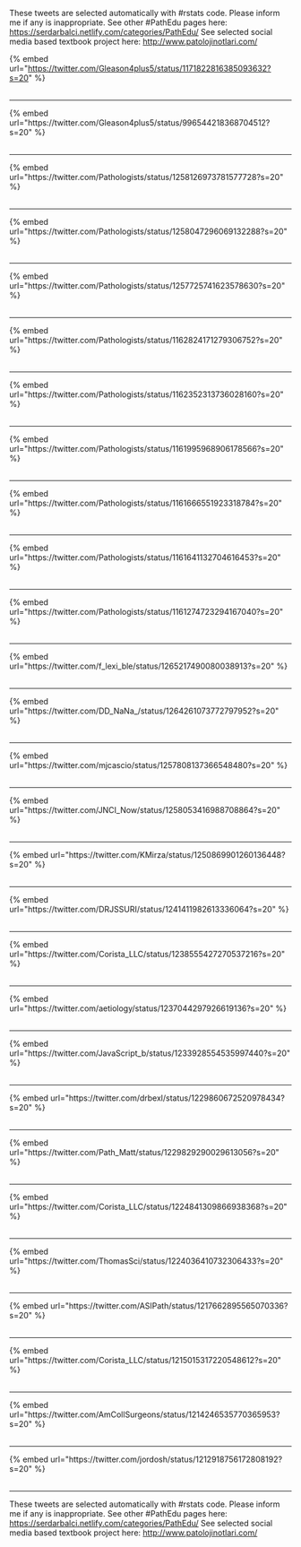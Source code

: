 

These tweets are selected automatically with #rstats code. Please inform me if any is inappropriate.
See other #PathEdu pages here: https://serdarbalci.netlify.com/categories/PathEdu/ 
See selected social media based textbook project here: http://www.patolojinotlari.com/

{% embed url="https://twitter.com/Gleason4plus5/status/1171822816385093632?s=20" %}<br>
<br>
<hr>
{% embed url="https://twitter.com/Gleason4plus5/status/996544218368704512?s=20" %}<br>
<br>
<hr>
{% embed url="https://twitter.com/Pathologists/status/1258126973781577728?s=20" %}<br>
<br>
<hr>
{% embed url="https://twitter.com/Pathologists/status/1258047296069132288?s=20" %}<br>
<br>
<hr>
{% embed url="https://twitter.com/Pathologists/status/1257725741623578630?s=20" %}<br>
<br>
<hr>
{% embed url="https://twitter.com/Pathologists/status/1162824171279306752?s=20" %}<br>
<br>
<hr>
{% embed url="https://twitter.com/Pathologists/status/1162352313736028160?s=20" %}<br>
<br>
<hr>
{% embed url="https://twitter.com/Pathologists/status/1161995968906178566?s=20" %}<br>
<br>
<hr>
{% embed url="https://twitter.com/Pathologists/status/1161666551923318784?s=20" %}<br>
<br>
<hr>
{% embed url="https://twitter.com/Pathologists/status/1161641132704616453?s=20" %}<br>
<br>
<hr>
{% embed url="https://twitter.com/Pathologists/status/1161274723294167040?s=20" %}<br>
<br>
<hr>
{% embed url="https://twitter.com/f_lexi_ble/status/1265217490080038913?s=20" %}<br>
<br>
<hr>
{% embed url="https://twitter.com/DD_NaNa_/status/1264261073772797952?s=20" %}<br>
<br>
<hr>
{% embed url="https://twitter.com/mjcascio/status/1257808137366548480?s=20" %}<br>
<br>
<hr>
{% embed url="https://twitter.com/JNCI_Now/status/1258053416988708864?s=20" %}<br>
<br>
<hr>
{% embed url="https://twitter.com/KMirza/status/1250869901260136448?s=20" %}<br>
<br>
<hr>
{% embed url="https://twitter.com/DRJSSURI/status/1241411982613336064?s=20" %}<br>
<br>
<hr>
{% embed url="https://twitter.com/Corista_LLC/status/1238555427270537216?s=20" %}<br>
<br>
<hr>
{% embed url="https://twitter.com/aetiology/status/1237044297926619136?s=20" %}<br>
<br>
<hr>
{% embed url="https://twitter.com/JavaScript_b/status/1233928554535997440?s=20" %}<br>
<br>
<hr>
{% embed url="https://twitter.com/drbexl/status/1229860672520978434?s=20" %}<br>
<br>
<hr>
{% embed url="https://twitter.com/Path_Matt/status/1229829290029613056?s=20" %}<br>
<br>
<hr>
{% embed url="https://twitter.com/Corista_LLC/status/1224841309866938368?s=20" %}<br>
<br>
<hr>
{% embed url="https://twitter.com/ThomasSci/status/1224036410732306433?s=20" %}<br>
<br>
<hr>
{% embed url="https://twitter.com/ASIPath/status/1217662895565070336?s=20" %}<br>
<br>
<hr>
{% embed url="https://twitter.com/Corista_LLC/status/1215015317220548612?s=20" %}<br>
<br>
<hr>
{% embed url="https://twitter.com/AmCollSurgeons/status/1214246535770365953?s=20" %}<br>
<br>
<hr>
{% embed url="https://twitter.com/jordosh/status/1212918756172808192?s=20" %}<br>
<br>
<hr>


These tweets are selected automatically with #rstats code. Please inform me if any is inappropriate.
See other #PathEdu pages here: https://serdarbalci.netlify.com/categories/PathEdu/ 
See selected social media based textbook project here: http://www.patolojinotlari.com/
